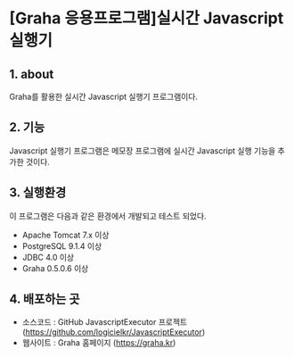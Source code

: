 # [Graha 응용프로그램]실시간 Javascript 실행기

## 1. about

Graha를 활용한 실시간 Javascript 실행기 프로그램이다.

## 2. 기능

Javascript 실행기 프로그램은 메모장 프로그램에 실시간 Javascript 실행 기능을 추가한 것이다.

## 3. 실행환경

이 프로그램은 다음과 같은 환경에서 개발되고 테스트 되었다.

- Apache Tomcat 7.x 이상
- PostgreSQL 9.1.4 이상
- JDBC 4.0 이상
- Graha 0.5.0.6 이상

## 4. 배포하는 곳

* 소스코드 : GitHub JavascriptExecutor 프로젝트 (https://github.com/logicielkr/JavascriptExecutor)
* 웹사이트 : Graha 홈페이지 (https://graha.kr)